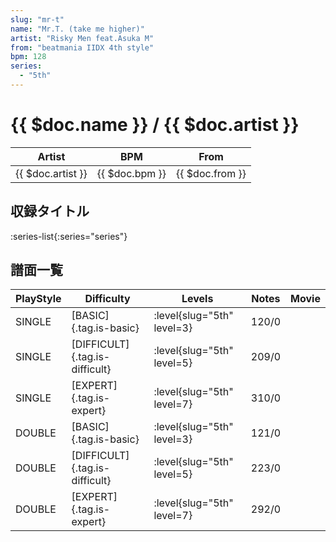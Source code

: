 ```yaml
---
slug: "mr-t"
name: "Mr.T. (take me higher)"
artist: "Risky Men feat.Asuka M"
from: "beatmania IIDX 4th style"
bpm: 128
series:
  - "5th"
---
```


# {{ $doc.name }} / {{ $doc.artist }}

|Artist|BPM|From|
|------|---|----|
|{{ $doc.artist }}|{{ $doc.bpm }}|{{ $doc.from }}|

## 収録タイトル

:series-list{:series="series"}

## 譜面一覧

|PlayStyle|Difficulty|Levels|Notes|Movie|
|---------|----------|------|-----|-----|
|SINGLE|[BASIC]{.tag.is-basic}|<div class="field is-grouped is-grouped-multiline"> :level{slug="5th" level=3}</div>|120/0||
|SINGLE|[DIFFICULT]{.tag.is-difficult}|<div class="field is-grouped is-grouped-multiline"> :level{slug="5th" level=5}</div>|209/0||
|SINGLE|[EXPERT]{.tag.is-expert}|<div class="field is-grouped is-grouped-multiline"> :level{slug="5th" level=7}</div>|310/0||
|DOUBLE|[BASIC]{.tag.is-basic}|<div class="field is-grouped is-grouped-multiline"> :level{slug="5th" level=3}</div>|121/0||
|DOUBLE|[DIFFICULT]{.tag.is-difficult}|<div class="field is-grouped is-grouped-multiline"> :level{slug="5th" level=5}</div>|223/0||
|DOUBLE|[EXPERT]{.tag.is-expert}|<div class="field is-grouped is-grouped-multiline"> :level{slug="5th" level=7}</div>|292/0||
